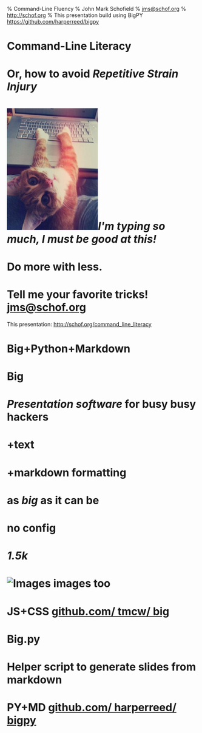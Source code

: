 % Command-Line Fluency
% John Mark Schofield
% jms@schof.org
% http://schof.org
% This presentation build using BigPY https://github.com/harperreed/bigpy



# Command-Line Literacy
# Or, how to avoid *Repetitive Strain Injury*
# ![Cat Typing](typing_cat.jpg "Cat Typing")*I'm typing so much, I must be good at this!*
# Do more with less.
# Tell me your favorite tricks! jms@schof.org
This presentation: http://schof.org/command_line_literacy
# Big+Python+Markdown
# Big
# *Presentation software* for busy busy hackers
# +text
# +markdown formatting
# as *big* as it can be
# no config
# *1.5k*
# ![Images](http://farm3.static.flickr.com/2506/5757000880_509440308e_z.jpg) images too
# JS+CSS [github.com/ tmcw/ big](https://github.com/tmcw/big)
# Big.py
# Helper script to generate slides from markdown
# PY+MD [github.com/ harperreed/ bigpy](https://github.com/harperreed/bigpy)